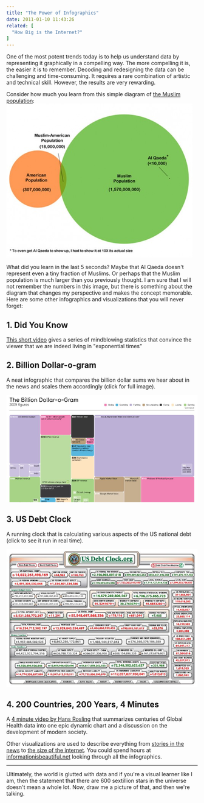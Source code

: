 ```yaml
---
title: "The Power of Infographics"
date: 2011-01-10 11:43:26
related: [
  "How Big is the Internet?"
]
---
```


One of the most potent trends today is to help us understand data by representing it graphically in a compelling way. The more compelling it is, the easier it is to remember. Decoding and redesigning the data can be challenging and time-consuming. It requires a rare combination of artistic and technical skill. However, the results are very rewarding.

Consider how much you learn from this simple diagram of <a href="http://www.andrewkelsall.com/christiangraphicdesign/the-muslim-population" title="Muslim Population Article">the Muslim population</a>: [<img alt="Muslim Population Infographic" class="aligncenter size-full wp-image-120" height="403" src="/assets/images/muslim-infographic.jpg" title="muslim-infographic" width="490" />][1]

What did you learn in the last 5 seconds? Maybe that Al Qaeda doesn't represent even a tiny fraction of Muslims. Or perhaps that the Muslim population is much larger than you previously thought. I am sure that I will not remember the numbers in this image, but there is something about the diagram that changes my perspective and makes the concept memorable. Here are some other infographics and visualizations that you will never forget:

[1]: /assets/images/muslim-infographic.jpg

## 1. Did You Know

[This short video](https://www.youtube.com/watch?v=lUMf7FWGdCw) gives a series of mindblowing statistics that convince the viewer that we are indeed living in "exponential times"

## 2. Billion Dollar-o-gram

A neat infographic that compares the billion dollar sums we hear about in the news and scales them accordingly (click for full image).

<a href="http://www.informationisbeautiful.net/visualizations/the-billion-dollar-o-gram-2009/"><img alt="Billion dollar infographic" src="/assets/images/billion.jpg" /></a>

## 3. US Debt Clock

A running clock that is calculating various aspects of the US national debt (click to see it run in real time).

<a href="http://www.usdebtclock.org/"><img alt="US Debt Clock" src="/assets/images/debt_clock.jpg" /></a>

## 4. 200 Countries, 200 Years, 4 Minutes

A [4 minute video by Hans Rosling](https://www.youtube.com/watch?v=jbkSRLYSojo) that summarizes centuries of Global Health data into one epic dynamic chart and a discussion on the development of modern society.

Other visualizations are used to describe everything from <a href="http://www.nytimes.com/interactive/2008/05/30/nyregion/20080530_CRANE_GRAPHIC.html" title="Crane Collapse in Manhattan">stories in the news</a> to <a href="http://bryanbraun.com/2010/12/18/how-big-is-the-internet/" title="How Big is the Internet?">the size of the internet</a>. You could spend hours at <a href="http://www.informationisbeautiful.net" title="informationisbeautiful.net">informationisbeautiful.net</a> looking through all the infographics.

<hr class="section-divider">

Ultimately, the world is glutted with data and if you're a visual learner like I am, then the statement that there are 600 sextillion stars in the universe doesn't mean a whole lot. Now, draw me a picture of that, and then we're talking.
